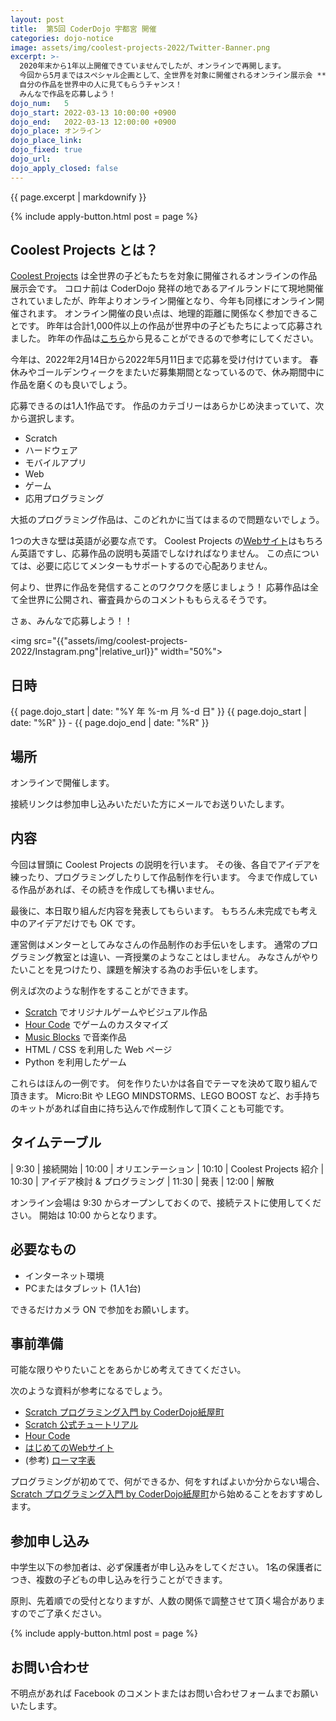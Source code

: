 ```yaml
---
layout: post
title:  第5回 CoderDojo 宇都宮 開催
categories: dojo-notice
image: assets/img/coolest-projects-2022/Twitter-Banner.png
excerpt: >-
  2020年末から1年以上開催できていませんでしたが、オンラインで再開します。
  今回から5月まではスペシャル企画として、全世界を対象に開催されるオンライン展示会 **[Coolest Projects](https://online.coolestprojects.org/) への応募をめざして** アイデアを考えたりプログラミングしたりします。<br>
  自分の作品を世界中の人に見てもらうチャンス！
  みんなで作品を応募しよう！
dojo_num:   5
dojo_start: 2022-03-13 10:00:00 +0900
dojo_end:   2022-03-13 12:00:00 +0900
dojo_place: オンライン
dojo_place_link:
dojo_fixed: true
dojo_url:
dojo_apply_closed: false
---
```


{{ page.excerpt | markdownify }}

{% include apply-button.html post = page %}

## Coolest Projects とは？

[Coolest Projects](https://online.coolestprojects.org/) は全世界の子どもたちを対象に開催されるオンラインの作品展示会です。
コロナ前は CoderDojo 発祥の地であるアイルランドにて現地開催されていましたが、昨年よりオンライン開催となり、今年も同様にオンライン開催されます。
オンライン開催の良い点は、地理的距離に関係なく参加できることです。
昨年は合計1,000件以上の作品が世界中の子どもたちによって応募されました。
昨年の作品は[こちら](https://online.coolestprojects.org/events/cp-2021/gallery)から見ることができるので参考にしてください。

今年は、2022年2月14日から2022年5月11日まで応募を受け付けています。
春休みやゴールデンウィークをまたいだ募集期間となっているので、休み期間中に作品を磨くのも良いでしょう。

応募できるのは1人1作品です。
作品のカテゴリーはあらかじめ決まっていて、次から選択します。

- Scratch
- ハードウェア
- モバイルアプリ
- Web
- ゲーム
- 応用プログラミング

大抵のプログラミング作品は、このどれかに当てはまるので問題ないでしょう。

1つの大きな壁は英語が必要な点です。
Coolest Projects の[Webサイト](https://online.coolestprojects.org/)はもちろん英語ですし、応募作品の説明も英語でしなければなりません。
この点については、必要に応じてメンターもサポートするので心配ありません。

何より、世界に作品を発信することのワクワクを感じましょう！
応募作品は全て全世界に公開され、審査員からのコメントももらえるそうです。

さぁ、みんなで応募しよう！！

<img src="{{"assets/img/coolest-projects-2022/Instagram.png"|relative_url}}" width="50%">

## 日時

{{ page.dojo_start | date: "%Y 年 %-m 月 %-d 日" }}
{{ page.dojo_start | date: "%R" }} - {{ page.dojo_end | date: "%R" }}


## 場所

オンラインで開催します。

接続リンクは参加申し込みいただいた方にメールでお送りいたします。


## 内容

今回は冒頭に Coolest Projects の説明を行います。
その後、各自でアイデアを練ったり、プログラミングしたりして作品制作を行います。
今まで作成している作品があれば、その続きを作成しても構いません。

最後に、本日取り組んだ内容を発表してもらいます。
もちろん未完成でも考え中のアイデアだけでも OK です。

運営側はメンターとしてみなさんの作品制作のお手伝いをします。
通常のプログラミング教室とは違い、一斉授業のようなことはしません。
みなさんがやりたいことを見つけたり、課題を解決する為のお手伝いをします。

例えば次のような制作をすることができます。

* [Scratch][] でオリジナルゲームやビジュアル作品
* [Hour Code][] でゲームのカスタマイズ
* [Music Blocks][] で音楽作品
* HTML / CSS を利用した Web ページ
* Python を利用したゲーム

これらはほんの一例です。
何を作りたいかは各自でテーマを決めて取り組んで頂きます。
Micro:Bit や LEGO MINDSTORMS、LEGO BOOST など、お手持ちのキットがあれば自由に持ち込んで作成制作して頂くことも可能です。


## タイムテーブル

|  9:30 | 接続開始
| 10:00 | オリエンテーション
| 10:10 | Coolest Projects 紹介
| 10:30 | アイデア検討 & プログラミング
| 11:30 | 発表
| 12:00 | 解散

オンライン会場は 9:30 からオープンしておくので、接続テストに使用してください。
開始は 10:00 からとなります。


## 必要なもの

* インターネット環境
* PCまたはタブレット (1人1台)

できるだけカメラ ON で参加をお願いします。


## 事前準備

可能な限りやりたいことをあらかじめ考えてきてください。

次のような資料が参考になるでしょう。

* [Scratch プログラミング入門 by CoderDojo紙屋町][Kamiya-cho PDF]
* [Scratch 公式チュートリアル][Scratch Tutorial]
* [Hour Code][]
* [はじめてのWebサイト](http://www.coderdojo-hiroshima.com/My_first_website_ja.pdf)
* (参考) [ローマ字表](https://happylilac.net/roman-hyo2.pdf)

プログラミングが初めてで、何ができるか、何をすればよいか分からない場合、[Scratch プログラミング入門 by CoderDojo紙屋町][Kamiya-cho PDF]から始めることをおすすめします。

[Scratch]: https://scratch.mit.edu/
[Scratch Desktop]: https://scratch.mit.edu/download
[Scratch Tutorial]: https://scratch.mit.edu/ideas
[Hour Code]: https://hourofcode.com/jp/learn
[Music Blocks]: https://musicblocks.sugarlabs.org/
[Kamiya-cho PDF]: https://www.coderdojo-hiroshima.com/wp-content/uploads/2019/01/coderdojo-kamiyacho-beginner.pdf


## 参加申し込み

中学生以下の参加者は、必ず保護者が申し込みをしてください。
1名の保護者につき、複数の子どもの申し込みを行うことができます。

原則、先着順での受付となりますが、人数の関係で調整させて頂く場合がありますのでご了承ください。

{% include apply-button.html post = page %}


## お問い合わせ

不明点があれば Facebook のコメントまたはお問い合わせフォームまでお願いいたします。
